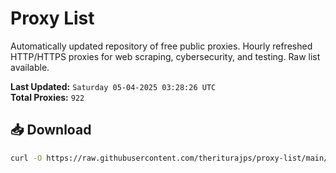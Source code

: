 # Proxy List

Automatically updated repository of free public proxies. Hourly refreshed HTTP/HTTPS proxies for web scraping, cybersecurity, and testing. Raw list available.

**Last Updated:** `Saturday 05-04-2025 03:28:26 UTC`  
**Total Proxies:** `922`

## 📥 Download
```bash
curl -O https://raw.githubusercontent.com/theriturajps/proxy-list/main/proxies.txt
